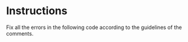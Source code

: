 # Instructions  

Fix all the errors in the following code according to the guidelines of the comments.

  
